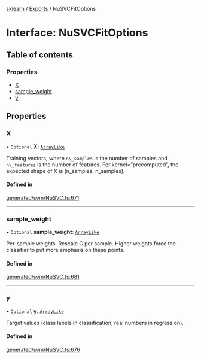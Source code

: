 [sklearn](../readme.md) / [Exports](../modules.md) / NuSVCFitOptions

# Interface: NuSVCFitOptions

## Table of contents

### Properties

- [X](NuSVCFitOptions.md#x)
- [sample\_weight](NuSVCFitOptions.md#sample_weight)
- [y](NuSVCFitOptions.md#y)

## Properties

### X

• `Optional` **X**: [`ArrayLike`](../modules.md#arraylike)

Training vectors, where `n\_samples` is the number of samples and `n\_features` is the number of features. For kernel=”precomputed”, the expected shape of X is (n\_samples, n\_samples).

#### Defined in

[generated/svm/NuSVC.ts:671](https://github.com/transitive-bullshit/scikit-learn-ts/blob/367336a/packages/sklearn/src/generated/svm/NuSVC.ts#L671)

___

### sample\_weight

• `Optional` **sample\_weight**: [`ArrayLike`](../modules.md#arraylike)

Per-sample weights. Rescale C per sample. Higher weights force the classifier to put more emphasis on these points.

#### Defined in

[generated/svm/NuSVC.ts:681](https://github.com/transitive-bullshit/scikit-learn-ts/blob/367336a/packages/sklearn/src/generated/svm/NuSVC.ts#L681)

___

### y

• `Optional` **y**: [`ArrayLike`](../modules.md#arraylike)

Target values (class labels in classification, real numbers in regression).

#### Defined in

[generated/svm/NuSVC.ts:676](https://github.com/transitive-bullshit/scikit-learn-ts/blob/367336a/packages/sklearn/src/generated/svm/NuSVC.ts#L676)
